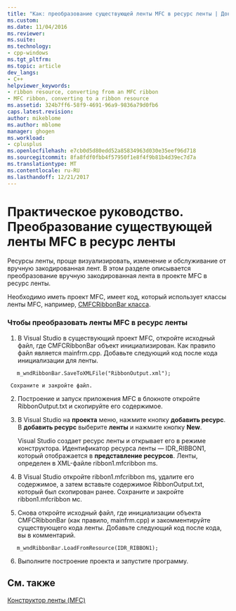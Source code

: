 ```yaml
---
title: "Как: преобразование существующей ленты MFC в ресурс ленты | Документы Microsoft"
ms.custom: 
ms.date: 11/04/2016
ms.reviewer: 
ms.suite: 
ms.technology:
- cpp-windows
ms.tgt_pltfrm: 
ms.topic: article
dev_langs:
- C++
helpviewer_keywords:
- ribbon resource, converting from an MFC ribbon
- MFC ribbon, converting to a ribbon resource
ms.assetid: 324b7ff6-58f9-4691-96a9-9836a79d0fb6
caps.latest.revision: 
author: mikeblome
ms.author: mblome
manager: ghogen
ms.workload:
- cplusplus
ms.openlocfilehash: e7cb0d5d80edd52a85834963d030e35eef96d718
ms.sourcegitcommit: 8fa8fdf0fbb4f57950f1e8f4f9b81b4d39ec7d7a
ms.translationtype: MT
ms.contentlocale: ru-RU
ms.lasthandoff: 12/21/2017
---
```

# <a name="how-to-convert-an-existing-mfc-ribbon-to-a-ribbon-resource"></a>Практическое руководство. Преобразование существующей ленты MFC в ресурс ленты
Ресурсы ленты, проще визуализировать, изменение и обслуживание от вручную закодированная лент. В этом разделе описывается преобразование вручную закодированная лента в проекте MFC в ресурс ленты.  
  
 Необходимо иметь проект MFC, имеет код, который использует классы ленты MFC, например, [CMFCRibbonBar класса](../mfc/reference/cmfcribbonbar-class.md).  
  
### <a name="to-convert-an-mfc-ribbon-to-a-ribbon-resource"></a>Чтобы преобразовать ленты MFC в ресурс ленты  
  
1.  В Visual Studio в существующий проект MFC, откройте исходный файл, где CMFCRibbonBar объект инициализирован. Как правило файл является mainfrm.cpp. Добавьте следующий код после кода инициализации для ленты.  
  
 ```  
    m_wndRibbonBar.SaveToXMLFile("RibbonOutput.xml");

 ```  
  
     Сохраните и закройте файл.  
  
2.  Построение и запуск приложения MFC в блокноте откройте RibbonOutput.txt и скопируйте его содержимое.  
  
3.  В Visual Studio на **проекта** меню, нажмите кнопку **добавить ресурс**. В **добавить ресурс** выберите **ленты** и нажмите кнопку **New**.  
  
     Visual Studio создает ресурс ленты и открывает его в режиме конструктора. Идентификатор ресурса ленты — IDR_RIBBON1, который отображается в **представление ресурсов**. Ленты, определен в XML-файле ribbon1.mfcribbon ms.  
  
4.  В Visual Studio откройте ribbon1.mfcribbon ms, удалите его содержимое, а затем вставьте содержимое RibbonOutput.txt, который был скопирован ранее. Сохраните и закройте ribbon1.mfcribbon мс.  
  
5.  Снова откройте исходный файл, где инициализации объекта CMFCRibbonBar (как правило, mainfrm.cpp) и закомментируйте существующего кода ленты. Добавьте следующий код после кода, вы в комментарий.  
  
 ```  
    m_wndRibbonBar.LoadFromResource(IDR_RIBBON1);

 ```  
  
6.  Выполните построение проекта и запустите программу.  
  
## <a name="see-also"></a>См. также  
 [Конструктор ленты (MFC)](../mfc/ribbon-designer-mfc.md)

